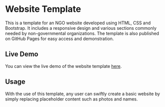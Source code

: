 # Website Template

This is a template for an NGO website developed using HTML, CSS and Bootstrap. It includes a responsive design and various sections commonly needed by non-governmental organizations. The template is also published on GitHub Pages for easy access and demonstration.

## Live Demo

You can view the live demo of the website template [here](https://jaimin-05.github.io/Website_Template/).

## Usage

With the use of this template, any user can swiftly create a basic website by simply replacing placeholder content such as photos and names. 
